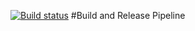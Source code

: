 [![Build status](https://ci.appveyor.com/api/projects/status/b5l53txyg30unfws?svg=true)](https://ci.appveyor.com/project/marcusclayton/arm)
#Build and Release Pipeline
